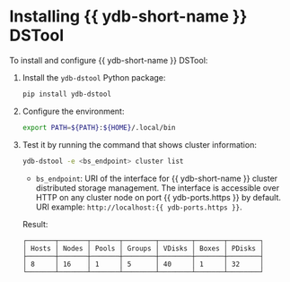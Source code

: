 # Installing {{ ydb-short-name }} DSTool

To install and configure {{ ydb-short-name }} DSTool:

1. Install the `ydb-dstool` Python package:

   ```bash
   pip install ydb-dstool
   ```

1. Configure the environment:

   ```bash
   export PATH=${PATH}:${HOME}/.local/bin
   ```

1. Test it by running the command that shows cluster information:

   ```bash
   ydb-dstool -e <bs_endpoint> cluster list
   ```

   * `bs_endpoint`: URI of the interface for {{ ydb-short-name }} cluster distributed storage management. The interface is accessible over HTTP on any cluster node on port {{ ydb-ports.https }} by default. URI example: `http://localhost:{{ ydb-ports.https }}`.

   Result:

   ```text
   ┌───────┬───────┬───────┬────────┬────────┬───────┬────────┐
   │ Hosts │ Nodes │ Pools │ Groups │ VDisks │ Boxes │ PDisks │
   ├───────┼───────┼───────┼────────┼────────┼───────┼────────┤
   │ 8     │ 16    │ 1     │ 5      │ 40     │ 1     │ 32     │
   └───────┴───────┴───────┴────────┴────────┴───────┴────────┘
   ```
